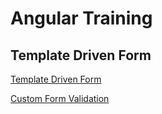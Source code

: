 # Angular Training

## Template Driven Form 
<p>
<a href="form.md">Template Driven Form</a>
</p>

<p>
<a href="custom_form_validation.md">Custom Form Validation </a>
</p>

